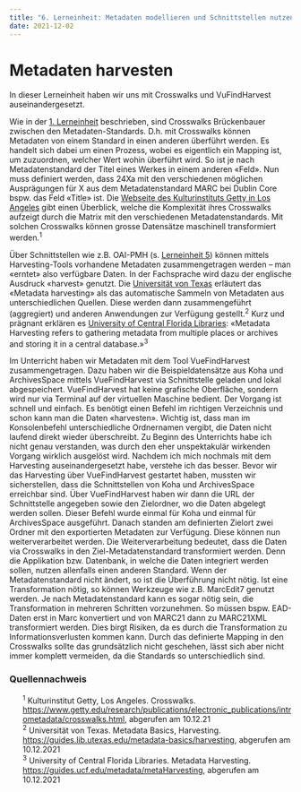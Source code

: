 ```yaml
---
title: "6. Lerneinheit: Metadaten modellieren und Schnittstellen nutzen 1/2"
date: 2021-12-02
---
```


<h1>Metadaten harvesten</h1>

<p>In dieser Lerneinheit haben wir uns mit Crosswalks und VuFindHarvest auseinandergesetzt.<br></p>

<p>Wie in der <a href="https://melakae.github.io/bain_lerntagebuch/2021/09/15/lerneinheit_1.html">1. Lerneinheit</a> beschrieben, sind Crosswalks Brückenbauer zwischen den Metadaten-Standards. D.h. mit Crosswalks können Metadaten von einem Standard in einen anderen überführt werden. Es handelt sich dabei um einen Prozess, wobei es eigentlich ein Mapping ist, um zuzuordnen, welcher Wert wohin überführt wird. So ist je nach Metadatenstandard der Titel eines Werkes in einem anderen «Feld». Nun muss definiert werden, dass 24Xa mit den verschiedenen möglichen Ausprägungen für X aus dem Metadatenstandard MARC bei Dublin Core bspw. das Feld «Title» ist. Die <a href="https://www.getty.edu/research/publications/electronic_publications/intrometadata/crosswalks.html">Webseite des Kulturinstituts Getty in Los Angeles</a> gibt einen Überblick, welche die Komplexität ihres Crosswalks aufzeigt durch die Matrix mit den verschiedenen Metadatenstandards. Mit solchen Crosswalks können grosse Datensätze maschinell transformiert werden.<sup>1</sup><br></p>

<p>Über Schnittstellen wie z.B. OAI-PMH (s. <a href="https://github.com/melakae/bain_lerntagebuch/blob/4bd4d1bc03848d44cbe44f3f70eb815fa1348609/_posts/2021-11-19-lerneinheit_5.md">Lerneinheit 5</a>) können mittels Harvesting-Tools vorhandene Metadaten zusammengetragen werden – man «erntet» also verfügbare Daten. In der Fachsprache wird dazu der englische Ausdruck «harvest» genutzt. Die <a href="https://guides.lib.utexas.edu/metadata-basics/harvesting">Universität von Texas</a> erläutert das «Metadata harvesting» als das automatische Sammeln von Metadaten aus unterschiedlichen Quellen. Diese werden dann zusammengeführt (aggregiert) und anderen Anwendungen zur Verfügung gestellt.<sup>2</sup> Kurz und prägnant erklären es <a href="https://guides.ucf.edu/metadata/metaHarvesting">University of Central Florida Libraries</a>: «Metadata Harvesting refers to gathering metadata from multiple places or archives and storing it in a central database.»<sup>3</sup><br></p>

<p>Im Unterricht haben wir Metadaten mit dem Tool VueFindHarvest zusammengetragen. Dazu haben wir die Beispieldatensätze aus Koha und ArchivesSpace mittels VueFindHarvest via Schnittstelle geladen und lokal abgespeichert. VueFindHarvest hat keine grafische Oberfläche, sondern wird nur via Terminal auf der virtuellen Maschine bedient. Der Vorgang ist schnell und einfach. Es benötigt einen Befehl im richtigen Verzeichnis und schon kann man die Daten «harvesten». Wichtig ist, dass man im Konsolenbefehl unterschiedliche Ordnernamen vergibt, die Daten nicht laufend direkt wieder überschreibt. Zu Beginn des Unterrichts habe ich nicht genau verstanden, was durch den eher unspektakulär wirkenden Vorgang wirklich ausgelöst wird. Nachdem ich mich nochmals mit dem Harvesting auseinandergesetzt habe, verstehe ich das besser. Bevor wir das Harvesting über VueFindHarvest gestartet haben, mussten wir sicherstellen, dass die Schnittstellen von Koha und ArchivesSpace erreichbar sind. Über VueFindHarvest haben wir dann die URL der Schnittstelle angegeben sowie den Zielordner, wo die Daten abgelegt werden sollen. Dieser Befehl wurde einmal für Koha und einmal für ArchivesSpace ausgeführt. Danach standen am definierten Zielort zwei Ordner mit den exportierten Metadaten zur Verfügung. Diese können nun weiterverarbeitet werden. Die Weiterverarbeitung bedeutet, dass die Daten via Crosswalks in den Ziel-Metadatenstandard transformiert werden. Denn die Applikation bzw. Datenbank, in welche die Daten integriert werden sollen, nutzen allenfalls einen anderen Standard. Wenn der Metadatenstandard nicht ändert, so ist die Überführung nicht nötig. Ist eine Transformation nötig, so können Werkzeuge wie z.B. MarcEdit7 genutzt werden. Je nach Metadatenstandard kann es sogar nötig sein, die Transformation in mehreren Schritten vorzunehmen. So müssen bspw. EAD-Daten erst in Marc konvertiert und von MARC21 dann zu MARC21XML transformiert werden. Dies birgt Risiken, da es durch die Transformation zu Informationsverlusten kommen kann. Durch das definierte Mapping in den Crosswalks sollte das grundsätzlich nicht geschehen, lässt sich aber nicht immer komplett vermeiden, da die Standards so unterschiedlich sind.<br></p>

<h3>Quellennachweis</h3>
<ul style="list-style:none">
  <li><sup>1</sup> Kulturinstitut Getty, Los Angeles. Crosswalks. <a href="https://www.getty.edu/research/publications/electronic_publications/intrometadata/crosswalks.html">https://www.getty.edu/research/publications/electronic_publications/intrometadata/crosswalks.html</a>, abgerufen am 10.12.21</li>
  <li><sup>2</sup> Universität von Texas. Metadata Basics, Harvesting. <a href="https://guides.lib.utexas.edu/metadata-basics/harvesting">https://guides.lib.utexas.edu/metadata-basics/harvesting</a>, abgerufen am 10.12.2021 </li>
  <li><sup>3</sup> University of Central Florida Libraries. Metadata Harvesting. <a href="https://guides.ucf.edu/metadata/metaHarvesting">https://guides.ucf.edu/metadata/metaHarvesting</a>, abgerufen am 10.12.2021</li>
 </ul>
